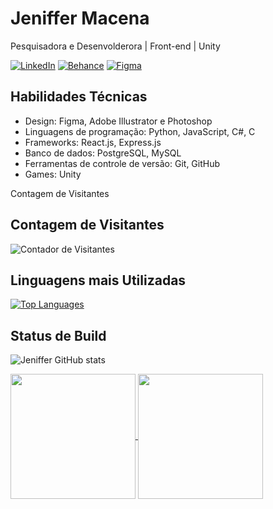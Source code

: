 <!-- Seu nome ou username -->
# Jeniffer Macena

<!-- Slogan ou descrição curta -->
Pesquisadora e Desenvolderora | Front-end | Unity

<!-- Ícones de contato -->
[![LinkedIn](https://img.shields.io/badge/-LinkedIn-blue?style=for-the-badge&logo=linkedin&logoColor=white)](https://www.linkedin.com/in/jeniffer-macena/)
[![Behance](https://img.shields.io/badge/-Behance-blue?style=for-the-badge&logo=behance&logoColor=white)](https://www.behance.net/jeniffermacena)
[![Figma](https://img.shields.io/badge/-Figma-purple?style=for-the-badge&logo=figma&logoColor=white)](https://www.figma.com)

<!-- Habilidades técnicas -->
## Habilidades Técnicas

- Design: Figma, Adobe Illustrator e Photoshop
- Linguagens de programação: Python, JavaScript, C#, C
- Frameworks: React.js, Express.js
- Banco de dados: PostgreSQL, MySQL
- Ferramentas de controle de versão: Git, GitHub
- Games: Unity

 Contagem de Visitantes 
## Contagem de Visitantes

![Contador de Visitantes](https://visitor-badge.laobi.icu/badge?page_id=jenmacena19.jenmacena19)

<!-- Contribuições no GitHub 
## Contribuições no GitHub

[![Contribuições](https://github-readme-streak-stats.herokuapp.com/?user=seuusuario&theme=omni)](https://github.com/jenmacena19)-->

<!-- Linguagens mais utilizadas -->
## Linguagens mais Utilizadas

[![Top Languages](https://github-readme-stats.vercel.app/api/top-langs/?username=jenmacena19&layout=compact&theme=omni&langs_count=6&card_width=445)](https://github.com/jenmacena19)

## Status de Build
<!-- Status de Build 
[![Status de Build](https://img.shields.io/github/workflow/status/jenmacena19/seurepositorio/Nome-da-Action?label=Build&logo=github&logoColor=gruvbox)](https://github.com/seuusuario/seurepositorio/actions) -->
![Jeniffer GitHub stats](https://github-readme-stats.vercel.app/api?username=jenmacena19&show_icons=true&theme=omni)

<a href="https://github.com/jenmacena19/github-readme-stats">
  <img height=200 align="center" src="https://github-readme-stats.vercel.app/api?username=jenmacena19" />
</a>
<a href="https://github.com/jenmacena19/convoychat">
  <img height=200 align="center" src="[![Top Languages]([https://github-readme-stats.vercel.app/api/top-langs/?username=jenmacena19&layout=compact&theme=omni](https://github-readme-stats.vercel.app/api?username=jenmacena19&show_icons=true&theme=omni)https://github-readme-stats.vercel.app/api?username=jenmacena19&show_icons=true&theme=omni&langs_count=6&card_width=445)](https://github.com/jenmacena19)" />
</a>

